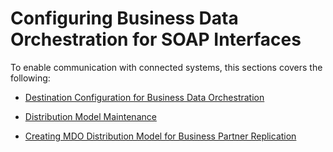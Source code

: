 <!-- loioeeb39293122f441d92d3816319974915 -->

# Configuring Business Data Orchestration for SOAP Interfaces

To enable communication with connected systems, this sections covers the following:

-   [Destination Configuration for Business Data Orchestration](destination-configuration-for-business-data-orchestration-2959a5c.md)

-   [Distribution Model Maintenance](distribution-model-maintenance-d61330e.md)

-   [Creating MDO Distribution Model for Business Partner Replication](creating-mdo-distribution-model-for-business-partner-replication-659f09e.md)


